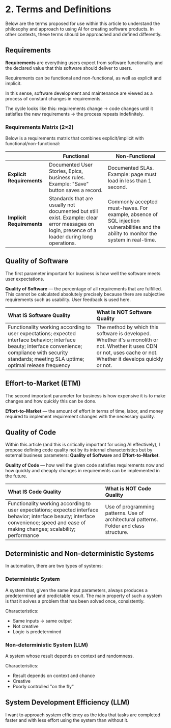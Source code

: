 # 2. Terms and Definitions

Below are the terms proposed for use within this article to understand the philosophy and approach to using AI for creating software products. In other contexts, these terms should be approached and defined differently.

## Requirements

**Requirements** are everything users expect from software functionality and the declared value that this software should deliver to users.

Requirements can be functional and non-functional, as well as explicit and implicit.

In this sense, software development and maintenance are viewed as a process of constant changes in requirements.

The cycle looks like this: requirements change → code changes until it satisfies the new requirements → the process repeats indefinitely.

### Requirements Matrix (2×2)

Below is a requirements matrix that combines explicit/implicit with functional/non-functional:

|  | Functional | Non-Functional |
| ----- | ----- | ----- |
| **Explicit Requirements** | Documented User Stories, Epics, business rules. Example: "Save" button saves a record. | Documented SLAs. Example: page must load in less than 1 second. |
| **Implicit Requirements** | Standards that are usually not documented but still exist. Example: clear error messages on login, presence of a loader during long operations. | Commonly accepted must-haves. For example, absence of SQL injection vulnerabilities and the ability to monitor the system in real-time. |

## Quality of Software

The first parameter important for business is how well the software meets user expectations.

**Quality of Software** — the percentage of all requirements that are fulfilled. This cannot be calculated absolutely precisely because there are subjective requirements such as usability. User feedback is used here.

| What IS Software Quality | What is NOT Software Quality |
| :---- | :---- |
| Functionality working according to user expectations; expected interface behavior; interface beauty; interface convenience; compliance with security standards; meeting SLA uptime; optimal release frequency | The method by which this software is developed. Whether it's a monolith or not. Whether it uses CDN or not, uses cache or not. Whether it develops quickly or not. |

## Effort-to-Market (ETM)

The second important parameter for business is how expensive it is to make changes and how quickly this can be done.

**Effort-to-Market** — the amount of effort in terms of time, labor, and money required to implement requirement changes with the necessary quality.

## Quality of Code

Within this article (and this is critically important for using AI effectively), I propose defining code quality not by its internal characteristics but by external business parameters: **Quality of Software** and **Effort-to-Market**.

**Quality of Code** — how well the given code satisfies requirements now and how quickly and cheaply changes in requirements can be implemented in the future.

| What IS Code Quality | What is NOT Code Quality |
| :---- | :---- |
| Functionality working according to user expectations; expected interface behavior; interface beauty; interface convenience; speed and ease of making changes; scalability; performance | Use of programming patterns. Use of architectural patterns. Folder and class structure. |

## Deterministic and Non-deterministic Systems

In automation, there are two types of systems:

### Deterministic System

A system that, given the same input parameters, always produces a predetermined and predictable result. The main property of such a system is that it solves a problem that has been solved once, consistently.

Characteristics:
- Same inputs → same output
- Not creative
- Logic is predetermined

### Non-deterministic System (LLM)

A system whose result depends on context and randomness.

Characteristics:
- Result depends on context and chance
- Creative
- Poorly controlled "on the fly"

## System Development Efficiency (LLM)

I want to approach system efficiency as the idea that tasks are completed faster and with less effort using the system than without it.

